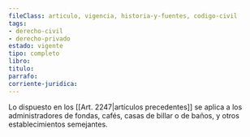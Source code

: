 ```yaml
---
fileClass: articulo, vigencia, historia-y-fuentes, codigo-civil
tags:
- derecho-civil
- derecho-privado
estado: vigente
tipo: completo
libro:
titulo:
parrafo:
corriente-juridica:
---
```

Lo dispuesto en los [[Art. 2247|artículos precedentes]] se aplica a los administradores de fondas, cafés, casas de billar o de baños, y otros establecimientos semejantes.